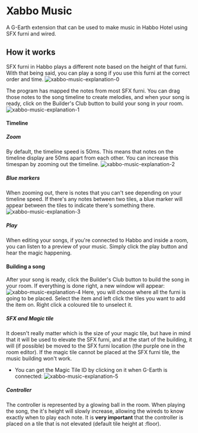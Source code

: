 # Xabbo Music
A G-Earth extension that can be used to make music in Habbo Hotel using SFX furni and wired.

## How it works
SFX furni in Habbo plays a different note based on the height of that furni. With that being said, you can play a song if you use this furni at the correct order and time.
![xabbo-music-explanation-0](https://github-production-user-asset-6210df.s3.amazonaws.com/34200697/253653172-adab33c8-6619-45c5-a05b-e9d09d0c3d3e.png)

The program has mapped the notes from most SFX furni. You can drag those notes to the song timeline to create melodies, and when your song is ready, click on the Builder's Club button to build your song in your room.
![xabbo-music-explanation-1](https://github-production-user-asset-6210df.s3.amazonaws.com/34200697/253653786-7d8255ef-d622-48a9-b2ac-4f540f1bccbd.png)

#### Timeline
##### Zoom
By default, the timeline speed is 50ms. This means that notes on the timeline display are 50ms apart from each other. You can increase this timespan by zooming out the timeline.
![xabbo-music-explanation-2](https://github-production-user-asset-6210df.s3.amazonaws.com/34200697/253656720-660fd924-0689-4509-a7ab-60c9951eaba6.png)

##### Blue markers
When zooming out, there is notes that you can't see depending on your timeline speed. If there's any notes between two tiles, a blue marker will appear between the tiles to indicate there's something there.
![xabbo-music-explanation-3](https://github-production-user-asset-6210df.s3.amazonaws.com/34200697/253657280-04e9dd1e-90be-43ea-9fc0-50031fa634d2.png)

##### Play
When editing your songs, if you're connected to Habbo and inside a room, you can listen to a preview of your music. Simply click the play button and hear the magic happening.

#### Building a song
After your song is ready, click the Builder's Club button to build the song in your room. If everything is done right, a new window will appear:
![xabbo-music-explanation-4](https://github-production-user-asset-6210df.s3.amazonaws.com/34200697/253657938-e74875f0-04b1-4e48-a870-099969388ea4.png)
Here, you will choose where all the furni is going to be placed. Select the item and left click the tiles you want to add the item on. Right click a coloured tile to unselect it.

##### SFX and Magic tile
It doesn't really matter which is the size of your magic tile, but have in mind that it will be used to elevate the SFX furni, and at the start of the building, it will (if possible) be moved to the SFX furni location (the purple one in the room editor). If the magic tile cannot be placed at the SFX furni tile, the music building won't work.
* You can get the Magic Tile ID by clicking on it when G-Earth is connected:
![xabbo-music-explanation-5](https://github.com/scottstamp/RoomExfiltrator/assets/34200697/76596338-9697-4bc3-ba33-2e9e4882091e)

##### Controller
The controller is represented by a glowing ball in the room. When playing the song, the it's height will slowly increase, allowing the wireds to know exactly when to play each note. It is **very important** that the controller is placed on a tile that is not elevated (default tile height at :floor).